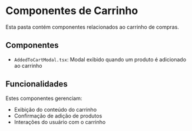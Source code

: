 
# Componentes de Carrinho

Esta pasta contém componentes relacionados ao carrinho de compras.

## Componentes

- `AddedToCartModal.tsx`: Modal exibido quando um produto é adicionado ao carrinho

## Funcionalidades

Estes componentes gerenciam:
- Exibição do conteúdo do carrinho
- Confirmação de adição de produtos
- Interações do usuário com o carrinho
